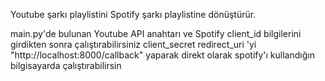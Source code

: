 Youtube şarkı playlistini Spotify şarkı playlistine dönüştürür.

main.py'de bulunan Youtube API anahtarı ve Spotify client_id      bilgilerini girdikten sonra çalıştırabilirsiniz
                                                   client_secret
                                                   redirect_uri 'yi  "http://localhost:8000/callback" yaparak direkt olarak spotify'ı 
                                                   kullandığın bilgisayarda çalıştırabilirsin 